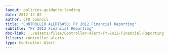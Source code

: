 ```yaml
---
layout: policies-guidance-landing 
date: 2012-12-02
author: CFO Council
title: "CONTROLLER ALERT&#58; FY 2012 Financial Reporting"
subtitle: "FY 2012 Financial Reporting"
doc-link: ../assets/files/Controller-Alert-FY-2012-Financial-Reporting.docx
filters: controller-alerts
type: Controller Alert
---
```

